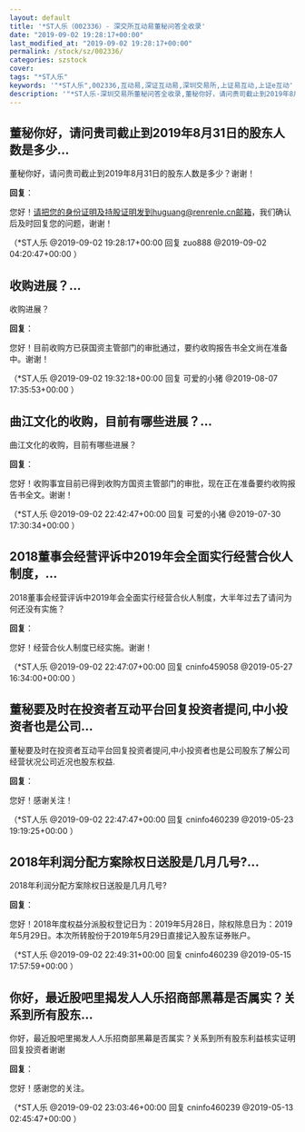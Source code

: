 ```yaml
---
layout: default
title: '*ST人乐（002336）- 深交所互动易董秘问答全收录'
date: "2019-09-02 19:28:17+00:00"
last_modified_at: "2019-09-02 19:28:17+00:00"
permalink: /stock/sz/002336/
categories: szstock
cover: 
tags: "*ST人乐"
keywords: '"*ST人乐",002336,互动易,深证互动易,深圳交易所,上证易互动,上证e互动'
description: '"*ST人乐-深圳交易所董秘问答全收录,董秘你好，请问贵司截止到2019年8月31日的股东人数是多少？谢谢！"'
---
```


## 董秘你好，请问贵司截止到2019年8月31日的股东人数是多少...

董秘你好，请问贵司截止到2019年8月31日的股东人数是多少？谢谢！

**回复**：

您好！请把您的身份证明及持股证明发到huguang@renrenle.cn邮箱，我们确认后及时回复您的问题，谢谢！ 

（*ST人乐  @2019-09-02 19:28:17+00:00 回复 zuo888  @2019-09-02 04:20:47+00:00 ）

## 收购进展？...

收购进展？

**回复**：

您好！目前收购方已获国资主管部门的审批通过，要约收购报告书全文尚在准备中。谢谢！ 

（*ST人乐  @2019-09-02 19:32:18+00:00 回复 可爱的小猪  @2019-08-07 17:35:53+00:00 ）

## 曲江文化的收购，目前有哪些进展？...

曲江文化的收购，目前有哪些进展？

**回复**：

您好！收购事宜目前已得到收购方国资主管部门的审批，现在正在准备要约收购报告书全文。谢谢！ 

（*ST人乐  @2019-09-02 22:42:47+00:00 回复 可爱的小猪  @2019-07-30 17:30:34+00:00 ）

## 2018董事会经营评诉中2019年会全面实行经营合伙人制度，...

2018董事会经营评诉中2019年会全面实行经营合伙人制度，大半年过去了请问为何还没有实施？

**回复**：

您好！经营合伙人制度已经实施。谢谢！ 

（*ST人乐  @2019-09-02 22:47:07+00:00 回复 cninfo459058  @2019-05-27 16:34:00+00:00 ）

## 董秘要及时在投资者互动平台回复投资者提问,中小投资者也是公司...

董秘要及时在投资者互动平台回复投资者提问,中小投资者也是公司股东了解公司经营状况公司近况也股东权益.

**回复**：

您好！感谢关注！ 

（*ST人乐  @2019-09-02 22:47:47+00:00 回复 cninfo460239  @2019-05-23 19:19:25+00:00 ）

## 2018年利润分配方案除权日送股是几月几号?...

2018年利润分配方案除权日送股是几月几号?

**回复**：

您好！2018年度权益分派股权登记日为：2019年5月28日，除权除息日为：2019年5月29日。本次所转股份于2019年5月29日直接记入股东证券账户。 

（*ST人乐  @2019-09-02 22:49:31+00:00 回复 cninfo460239  @2019-05-15 17:57:59+00:00 ）

## 你好，最近股吧里揭发人人乐招商部黑幕是否属实？关系到所有股东...

你好，最近股吧里揭发人人乐招商部黑幕是否属实？关系到所有股东利益核实证明回复投资者谢谢

**回复**：

您好！感谢您的关注。 

（*ST人乐  @2019-09-02 23:03:46+00:00 回复 cninfo460239  @2019-05-13 02:45:47+00:00 ）

